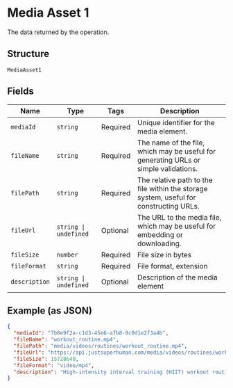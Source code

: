 
# Media Asset 1

The data returned by the operation.

## Structure

`MediaAsset1`

## Fields

| Name | Type | Tags | Description |
|  --- | --- | --- | --- |
| `mediaId` | `string` | Required | Unique identifier for the media element. |
| `fileName` | `string` | Required | The name of the file, which may be useful for generating URLs or simple validations. |
| `filePath` | `string` | Required | The relative path to the file within the storage system, useful for constructing URLs. |
| `fileUrl` | `string \| undefined` | Optional | The URL to the media file, which may be useful for embedding or downloading. |
| `fileSize` | `number` | Required | File size in bytes |
| `fileFormat` | `string` | Required | File format, extension |
| `description` | `string \| undefined` | Optional | Description of the media element |

## Example (as JSON)

```json
{
  "mediaId": "7b8e9f2a-c1d3-45e6-a7b8-9c0d1e2f3a4b",
  "fileName": "workout_routine.mp4",
  "filePath": "media/videos/routines/workout_routine.mp4",
  "fileUrl": "https://api.justsuperhuman.com/media/videos/routines/workout_routine.mp4",
  "fileSize": 15728640,
  "fileFormat": "video/mp4",
  "description": "High-intensity interval training (HIIT) workout routine for beginners"
}
```

